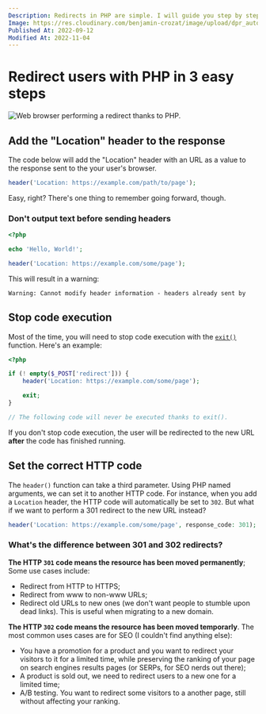 ```yaml
---
Description: Redirects in PHP are simple. I will guide you step by step and show you how to dodge some traps. Finally, we'll learn the nuance between 301 and 302 redirects.
Image: https://res.cloudinary.com/benjamin-crozat/image/upload/dpr_auto,f_auto,q_auto,w_auto/v1667576042/browser_stioxv.jpg
Published At: 2022-09-12
Modified At: 2022-11-04
---
```


# Redirect users with PHP in 3 easy steps

![Web browser performing a redirect thanks to PHP.](https://res.cloudinary.com/benjamin-crozat/image/upload/dpr_auto,f_auto,q_auto,w_auto/v1667576042/browser_stioxv.jpg)

## Add the "Location" header to the response

The code below will add the "Location" header with an URL as a value to the response sent to the your user's browser.

```php
header('Location: https://example.com/path/to/page');
```

Easy, right? There's one thing to remember going forward, though.

### Don't output text before sending headers

```php
<?php

echo 'Hello, World!';

header('Location: https://example.com/some/page');
```

This will result in a warning:

```
Warning: Cannot modify header information - headers already sent by
```

## Stop code execution

Most of the time, you will need to stop code execution with the [`exit()`](https://www.php.net/exit) function. Here's an example:

```php
<?php

if (! empty($_POST['redirect'])) {
    header('Location: https://example.com/some/page');

    exit;
}

// The following code will never be executed thanks to exit().
```

If you don't stop code execution, the user will be redirected to the new URL **after** the code has finished running.

## Set the correct HTTP code

The `header()` function can take a third parameter. Using PHP named arguments, we can set it to another HTTP code. For instance, when you add a `Location` header, the HTTP code will automatically be set to `302`. But what if we want to perform a 301 redirect to the new URL instead?

```php
header('Location: https://example.com/some/page', response_code: 301);
```

### What's the difference between 301 and 302 redirects?

**The HTTP `301` code means the resource has been moved permanently**; Some use cases include:
- Redirect from HTTP to HTTPS;
- Redirect from www to non-www URLs;
- Redirect old URLs to new ones (we don't want people to stumble upon dead links). This is useful when migrating to a new domain.

**The HTTP `302` code means the resource has been moved temporarly**. The most common uses cases are for SEO (I couldn't find anything else):
- You have a promotion for a product and you want to redirect your visitors to it for a limited time, while preserving the ranking of your page on search engines results pages (or SERPs, for SEO nerds out there);
- A product is sold out, we need to redirect users to a new one for a limited time;
- A/B testing. You want to redirect some visitors to a another page, still without affecting your ranking.
